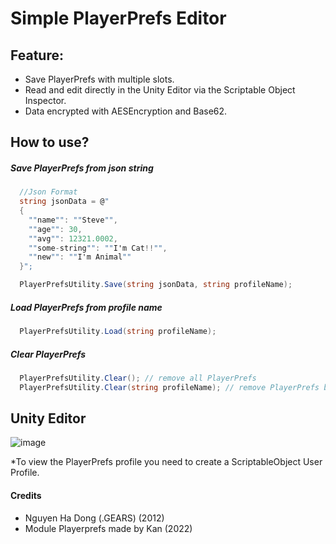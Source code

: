 # Simple PlayerPrefs Editor

## Feature:
- Save PlayerPrefs with multiple slots.
- Read and edit directly in the Unity Editor via the Scriptable Object Inspector.
- Data encrypted with AESEncryption and Base62.

## How to use?

##### Save PlayerPrefs from json string

```csharp
  //Json Format
  string jsonData = @"
  {
    ""name"": ""Steve"",
    ""age"": 30,
    ""avg"": 12321.0002,
    ""some-string"": ""I'm Cat!!"",
    ""new"": ""I'm Animal""
  }";

  PlayerPrefsUtility.Save(string jsonData, string profileName);
```

##### Load PlayerPrefs from profile name

```csharp
  PlayerPrefsUtility.Load(string profileName);
```

##### Clear PlayerPrefs

```csharp
  PlayerPrefsUtility.Clear(); // remove all PlayerPrefs
  PlayerPrefsUtility.Clear(string profileName); // remove PlayerPrefs by profileName
```

## Unity Editor

![image](https://user-images.githubusercontent.com/70838508/220557342-076533fc-5fcd-4dac-984e-1f5204c43a1e.png)

*To view the PlayerPrefs profile you need to create a ScriptableObject User Profile.

#### Credits
- Nguyen Ha Dong (.GEARS) (2012)
- Module Playerprefs made by Kan (2022)

